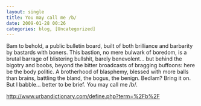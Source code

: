 ```yaml
---
layout: single
title: You may call me /b/
date: 2009-01-28 00:26
categories: blog, [Uncategorized]
---
```

Bam to behold, a public bulletin board, built of both brilliance and barbarity by bastards with boners. This bastion, no mere bulwark of boredom, is a brutal barrage of blistering bullshit, barely benevolent... but behind the bigotry and boobs, beyond the bitter broadcasts of bragging buffoons: here be the body politic. A brotherhood of blasphemy, blessed with more balls than brains, battling the bland, the bogus, the benign. Bedlam? Bring it on. But I babble... better to be brief.
You may call me /b/.

<a href="http://www.urbandictionary.com/define.php?term=%2Fb%2F">http://www.urbandictionary.com/define.php?term=%2Fb%2F</a>
